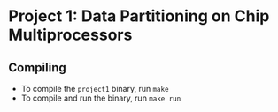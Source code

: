 # Project 1: Data Partitioning on Chip Multiprocessors

## Compiling

- To compile the `project1` binary, run `make`
- To compile and run the binary, run `make run`
